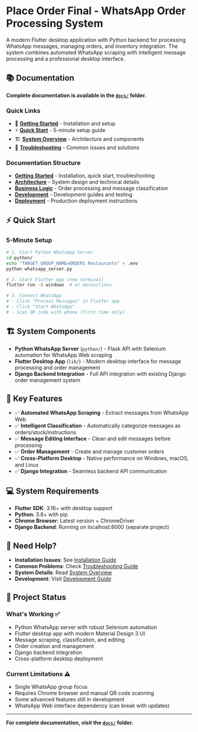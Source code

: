 # Place Order Final - WhatsApp Order Processing System

A modern Flutter desktop application with Python backend for processing WhatsApp messages, managing orders, and inventory integration. The system combines automated WhatsApp scraping with intelligent message processing and a professional desktop interface.

## 📚 Documentation

**Complete documentation is available in the [`docs/`](docs/) folder.**

### Quick Links
- 🚀 **[Getting Started](docs/getting-started/installation.md)** - Installation and setup
- ⚡ **[Quick Start](docs/getting-started/quick-start.md)** - 5-minute setup guide
- 🏗️ **[System Overview](docs/architecture/system-overview.md)** - Architecture and components
- 🚨 **[Troubleshooting](docs/getting-started/troubleshooting.md)** - Common issues and solutions

### Documentation Structure
- **[Getting Started](docs/getting-started/)** - Installation, quick start, troubleshooting
- **[Architecture](docs/architecture/)** - System design and technical details
- **[Business Logic](docs/business-logic/)** - Order processing and message classification
- **[Development](docs/development/)** - Development guides and testing
- **[Deployment](docs/deployment/)** - Production deployment instructions

## ⚡ Quick Start

### 5-Minute Setup
```bash
# 1. Start Python WhatsApp Server
cd python/
echo "TARGET_GROUP_NAME=ORDERS Restaurants" > .env
python whatsapp_server.py

# 2. Start Flutter App (new terminal)
flutter run -d windows  # or macos/linux

# 3. Connect WhatsApp
# - Click "Process Messages" in Flutter app
# - Click "Start WhatsApp" 
# - Scan QR code with phone (first time only)
```

## 🏗️ System Components

- **Python WhatsApp Server** (`python/`) - Flask API with Selenium automation for WhatsApp Web scraping
- **Flutter Desktop App** (`lib/`) - Modern desktop interface for message processing and order management  
- **Django Backend Integration** - Full API integration with existing Django order management system

## 🎯 Key Features

- ✅ **Automated WhatsApp Scraping** - Extract messages from WhatsApp Web
- ✅ **Intelligent Classification** - Automatically categorize messages as orders/stock/instructions
- ✅ **Message Editing Interface** - Clean and edit messages before processing
- ✅ **Order Management** - Create and manage customer orders
- ✅ **Cross-Platform Desktop** - Native performance on Windows, macOS, and Linux
- ✅ **Django Integration** - Seamless backend API communication

## 💻 System Requirements

- **Flutter SDK**: 3.16+ with desktop support
- **Python**: 3.8+ with pip  
- **Chrome Browser**: Latest version + ChromeDriver
- **Django Backend**: Running on localhost:8000 (separate project)

## 🚨 Need Help?

- **Installation Issues**: See [Installation Guide](docs/getting-started/installation.md)
- **Common Problems**: Check [Troubleshooting Guide](docs/getting-started/troubleshooting.md)
- **System Details**: Read [System Overview](docs/architecture/system-overview.md)
- **Development**: Visit [Development Guide](docs/development/development-guide.md)

## 📝 Project Status

### What's Working ✅
- Python WhatsApp server with robust Selenium automation
- Flutter desktop app with modern Material Design 3 UI
- Message scraping, classification, and editing
- Order creation and management
- Django backend integration
- Cross-platform desktop deployment

### Current Limitations ⚠️
- Single WhatsApp group focus
- Requires Chrome browser and manual QR code scanning
- Some advanced features still in development
- WhatsApp Web interface dependency (can break with updates)

---

**For complete documentation, visit the [`docs/`](docs/) folder.**